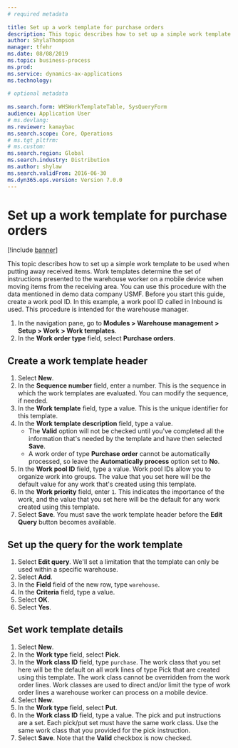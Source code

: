```yaml
--- 
# required metadata 
 
title: Set up a work template for purchase orders
description: This topic describes how to set up a simple work template to be used when putting away received items. 
author: ShylaThompson
manager: tfehr 
ms.date: 08/08/2019
ms.topic: business-process 
ms.prod:  
ms.service: dynamics-ax-applications 
ms.technology:  
 
# optional metadata 
 
ms.search.form: WHSWorkTemplateTable, SysQueryForm   
audience: Application User 
# ms.devlang:  
ms.reviewer: kamaybac
ms.search.scope: Core, Operations 
# ms.tgt_pltfrm:  
# ms.custom:  
ms.search.region: Global
ms.search.industry: Distribution
ms.author: shylaw
ms.search.validFrom: 2016-06-30 
ms.dyn365.ops.version: Version 7.0.0 
---
```

# Set up a work template for purchase orders

[!include [banner](../../includes/banner.md)]

This topic describes how to set up a simple work template to be used when putting away received items. Work templates determine the set of instructions presented to the warehouse worker on a mobile device when moving items from the receiving area. You can use this procedure with the data mentioned in demo data company USMF. Before you start this guide, create a work pool ID. In this example, a work pool ID called in Inbound is used. This procedure is intended for the warehouse manager.

1. In the navigation pane, go to **Modules > Warehouse management > Setup > Work > Work templates**.
2. In the **Work order type** field, select **Purchase orders**.

## Create a work template header
1. Select **New**.
2. In the **Sequence number** field, enter a number. This is the sequence in which the work templates are evaluated. You can modify the sequence, if needed.  
3. In the **Work template** field, type a value. This is the unique identifier for this template.  
4. In the **Work template description** field, type a value.
    - The **Valid** option will not be checked until you've completed all the information that's needed by the template and have then selected **Save**.  
    - A work order of type **Purchase order** cannot be automatically processed, so leave the **Automatically process** option set to **No**.  
5. In the **Work pool ID** field, type a value. Work pool IDs allow you to organize work into groups. The value that you set here will be the default value for any work that's created using this template.  
6. In the **Work priority** field, enter `1`. This indicates the importance of the work, and the value that you set here will be the default for any work created using this template.  
7. Select **Save**. You must save the work template header before the **Edit Query** button becomes available.  

## Set up the query for the work template
1. Select **Edit query**. We'll set a limitation that the template can only be used within a specific warehouse.  
2. Select **Add**.
3. In the **Field** field of the new row, type `warehouse`.
4. In the **Criteria** field, type a value.
5. Select **OK**.
6. Select **Yes**.

## Set work template details
1. Select **New**.
2. In the **Work type** field, select **Pick**.
3. In the **Work class ID** field, type `purchase`. The work class that you set here will be the default on all work lines of type Pick that are created using this template. The work class cannot be overridden from the work order lines. Work classes are used to direct and/or limit the type of work order lines a warehouse worker can process on a mobile device.  
4. Select **New**.
5. In the **Work type** field, select **Put**.
6. In the **Work class ID** field, type a value. The pick and put instructions are a set. Each pick/put set must have the same work class. Use the same work class that you provided for the pick instruction.  
7. Select **Save**. Note that the **Valid** checkbox is now checked.  


